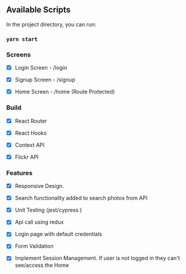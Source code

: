 ## Available Scripts

In the project directory, you can run:

### `yarn start`

### Screens

- [x] Login Screen - /login

- [x] Signup Screen - /signup

- [x] Home Screen - /home (Route Protected)

### Build

- [x] React Router

- [x] React Hooks

- [x] Context API

- [x] Flickr API

### Features

- [x] Responsive Design.

- [x] Search functionality added to search photos from API

- [x] Unit Testing (jest/cypress )

- [x] Api call using redux

- [x] Login page with default credentials

- [x] Form Validation

- [x] Implement Session Management. If user is not logged in they can't see/access the Home